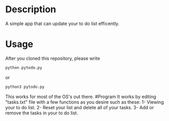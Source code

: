 # Description
A simple app that can update your to do list efficently.

# Usage
After you cloned this repository, please write
```python
python pytodo.py
```
or
```python
python3 pytodo.py
```
This works for most of the OS's out there.
#Program
It works by editing "tasks.txt" file with a few functions as you desire such as these:
1- Viewing your to do list.
2- Reset your list and delete all of your tasks.
3- Add or remove the tasks in your to do list.
